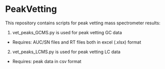 # PeakVetting

This repository contains scripts for peak vetting mass spectrometer results:

1. vet_peaks_GCMS.py  is used for peak vetting GC data

 - Requires: AUC/SN files and RT files both in excel (.xlsx) format

2. vet_peaks_LCMS.py  is used for peak vetting LC data
 
 - Requires: peak data in csv format
